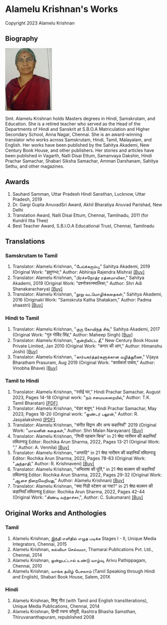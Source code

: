 # Alamelu Krishnan's Works

Copyright 2023 Alamelu Krishnan

## Biography

<img src="images/alamelu-krishnan-photo.jpg" width=150 />

Smt. Alamelu Krishnan holds Masters degrees in Hindi, Samskrutam, and Education. She is a retired teacher who served as the Head of the Departments of Hindi and Sanskrit at S.B.O.A Matriculation and Higher Secondary School, Anna Nagar, Chennai. She is an award-winning translator who works across Samskrutam, Hindi, Tamil, Malayalam, and English. Her works have been published by the Sahitya Akademi, New Century Book House, and other publishers. Her stories and articles have been published in Vagarth, Nalli Disai Ettum, Samanvaya Dakshin, Hindi Prachar Samachar, Shabari Siksha Samachar, Amman Darshanam, Sahitya Sethu, and other magazines.

## Awards

  1. Sauhard Samman, Uttar Pradesh Hindi Sansthan, Lucknow, Uttar Pradesh, 2019
  1. Dr. Gargi Gupta AnuvadSri Award, Akhil Bharatiya Anuvad Parishad, New Delhi
  1. Translation Award, Nalli Disai Ettum, Chennai, Tamilnadu, 2011 (for Kundril Itta Thee)
  1. Best Teacher Award, S.B.I.O.A Educational Trust, Chennai, Tamilnadu

## Translations
### Samskrutam to Tamil

 1. Translator: Alamelu Krishnan, "பேய்க்கரும்பு," Sahitya Akademi, 2019 (Original Work: "इक्षुगन्धा," Author: Abhiraja Rajendra Mishra) [[Buy]](https://www.exoticindiaart.com/book/details/peikkarumbu-in-tamil-short-stories-mzh526/)
 1. Translator: Alamelu Krishnan, "பிரச்சநோத்ர ரத்னமாலிகா," Sahitya Akademi, 2019 (Original Work: "प्रश्नोत्ररत्नमालिका," Author: Shri Adi Shanakaracharya) [[Buy]](https://www.exoticindiaart.com/book/details/prasnottara-ratna-malika-in-24-indian-languages-nzt700/)
 1. Translator: Alamelu Krishnan, "நூறு வடமொழிக்கதைகள்," Sahitya Akademi, 2016 (Originakl Work: "Samskruta Katha Shatakam," Author: Padma shaastri) [[Buy]](https://www.amazon.com/Nooru-Vada-Mozhi-Kathaikal-tamil/dp/8126050098)

### Hindi to Tamil

 1. Translator: Alamelu Krishnan, "குரு கோவிந்த் சிங்," Sahitya Akademi, 2017 (Original Work: "गुरु गोविंद सिंह," Author: Maheep Singh) [[Buy]](https://centarambooks.com/product/%E0%AE%95%E0%AF%81%E0%AE%B0%E0%AF%81-%E0%AE%95%E0%AF%8B%E0%AE%B5%E0%AE%BF%E0%AE%A8%E0%AF%8D-%E0%AE%9A%E0%AE%BF%E0%AE%99%E0%AF%8D-guru-govind-singh/)
 1. Translator: Alamelu Krishnan, "குன்றிலிட்ட தீ," New Century Book House Private Limited, Jan 2010 (Original Work: "कगार की आग," Author: Himanshu Joshi) [[Buy]](https://www.noolulagam.com/tamil-book/3807/kuntrilitta-thee-book-type-kathaigal/)
 1. Translator: Alamelu Krishnan, "கார்யகர்த்தர்களுக்கான வழித்துணை," Vijaya Bharatham Prasuram, Aug 2019 (Original Work: "कार्यकर्ता पाथेय," Author: Vinobha Bhave) [[Buy]](https://vijayabharathambooks.com/books/kaaryakarthargalukkaana-vazhithunai/)

### Tamil to Hindi

  1. Translator: Alamelu Krishnan, "रसोई घर," Hindi Prachar Samachar, August 2023, Pages 14-18 (Original work: "நம் சமையலறையில்," Author: T.K. Tamil Bharatan) [[PDF]](files/08Aug2023Samachar.pdf)
  1. Translator: Alamelu Krishnan, "वंडर बलून," Hindi Prachar Samachar, May 2023, Pages 18-20 (Original work: "ஒண்டர் பலூன்," Author: R. Jasyalakshmi) [[PDF]](files/05May2023Samachar.pdf)
  1. Translator: Alamelu Krishnan, "संगीत विद्वान और अन्य कहानियाँ" 2019 (Original Work: "மாலனின் கதைகள்," Author: Shri Malan Narayanan) [[Buy]](https://www.flipkart.com/sangeet-vidwaan/p/itmfe9ygybfanrdy?pid=9788170104414&lid=LSTBOK9788170104414MPLGVV&marketplace=FLIPKART&cmpid=content_book_8965229628_gmc)
  1. Translator: Alamelu Krishnan, "निजी पहचान चिन्ह" in 21 श्रेष्ठ नारीमन की कहानियाँ तमिलनाडु Editor: Rochika Arun Sharma, 2022, Pages 13-21 (Original Work: "," Author: A. Vennila) [[Buy]](https://www.flipkart.com/21-shreshth-naariman-ki-kahaniyan/p/itmbeacca5f62956)
  1. Translator: Alamelu Krishnan, "अन्तादि" in 21 श्रेष्ठ नारीमन की कहानियाँ तमिलनाडु Editor: Rochika Arun Sharma, 2022, Pages 78-83 (Original Work: "அந்தாதி," Author: R. Krishnaveni) [[Buy]](https://www.flipkart.com/21-shreshth-naariman-ki-kahaniyan/p/itmbeacca5f62956)
  1. Translator: Alamelu Krishnan, "अभिलाषा की पूर्ति," in 21 श्रेष्ठ बालमन की कहानियाँ तमिलनाडु Editor: Rochika Arun Sharma, 2022, Pages 29-32 (Original Work: "ஆசை நிறைவேறியது," Author: Alamelu Krishnan) [[Buy]](https://idealbookdepot.com/product/21-shreshth-balman-ki-kahaniyan-tamilnadu/)
  1. Translator: Alamelu Krishnan, "क्या गिंडी स्टेशन आ गया?" in 21 श्रेष्ठ बालमन की कहानियाँ तमिलनाडु Editor: Rochika Arun Sharma, 2022, Pages 42-44 (Original Work: "கிண்டி வந்தாச்சா,", Author: C. Sukumaran) [[Buy]](https://idealbookdepot.com/product/21-shreshth-balman-ki-kahaniyan-tamilnadu/)

## Original Works and Anthologies
### Tamil
  
  1. Alamelu Krishnan, இந்தி எளிதில் எழுத படிக்க Stages I - II, Unique Media Integrators, Chennai, 2015 
  1. Alamelu Krishnan, கல்வியா செல்வமா, Thamarai Publications Pvt. Ltd., Chennai, 2014
  1. Alamelu Krishnan, ஒன்றுபட்டால் உண்டு வாழ்வு, Arivu Pathippagam, Chennai, 2010
  1. Alamelu Krishnan, வாங்க தமிழ் பேசலாம் (Tamil Speaking through Hindi and English), Shabari Book House, Salem, 201X
 
### Hindi

  1.  Alamelu Krishnan, शिशु गीत (with Tamil and English transliterations), Unique Media Publications, Chennai, 2014
  1.  Alamelu Krishnan, हिन्दी रचना कौमुदी, Rashtra Bhasha Samsthan, Thiruvananthapuram, republished 2008


    
